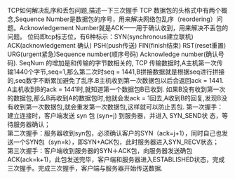 TCP如何解决乱序和丢包问题,描述一下三次握手
TCP 数据包的头格式中有两个概念,Sequence Number是数据包的序号，用来解决网络包乱序（reordering）问题。Acknowledgement Number就是ACK——用于确认收到，用来解决不丢包的问题。   位码即tcp标志位，有6种标示：SYN(synchronous建立联机)  ACK(acknowledgement 确认) PSH(push传送) FIN(finish结束) RST(reset重置) URG(urgent紧急)Sequence number(顺序号码) Acknowledge number(确认号码).  SeqNum 的增加是和传输的字节数相关的, TCP 传输数据时,A主机第一次传输1440个字节,seq=1,那么第二次时seq = 1441,B拼接数据就是根据seq进行拼接的,seq数字不断累加避免了乱序.B主机收到第一次数据包以后会返回ack = 1441.   A主机收到B的ack = 1441时,就知道第一个数据包B已收到. 如果B没有收到第一次的数据包,那么B再收到A的数据包时,他就会发ack = 1回去,A收到B的回复,发现B没有收到第一次数据包,就会重发第一次数据包,这样就可以防止丢包.
第一次握手：建立连接时，客户端发送 syn 包 (syn=j) 到服务器，并进入 SYN_SEND状 态，等待服务器确认；       
第二次握手：服务器收到syn包，必须确认客户的SYN（ack=j+1），同时自己也发送一个SYN包（syn=k），即SYN+ACK包，此时服务器进入SYN_RECV状态；     
第三次握手：客户端收到服务器的SYN＋ACK包，向服务器发送确包ACK(ack=k+1)，此包发送完毕，客户端和服务器进入ESTABLISHED状态，完成三次握手。完成三次握手，客户端与服务器开始传送数据.
